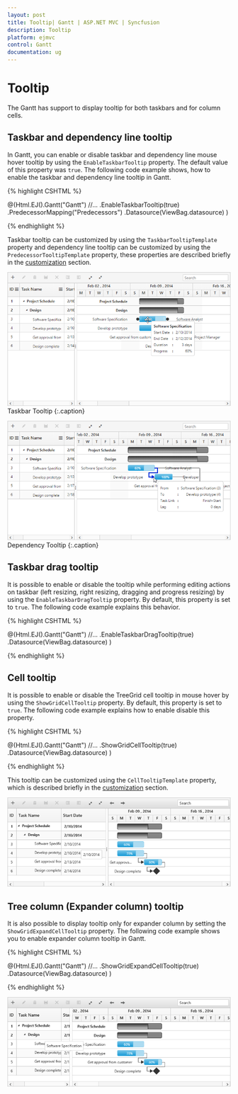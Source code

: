```yaml
---
layout: post
title: Tooltip| Gantt | ASP.NET MVC | Syncfusion
description: Tooltip
platform: ejmvc
control: Gantt
documentation: ug
---
```


# Tooltip

The Gantt has support to display tooltip for both taskbars and for column cells.

## Taskbar and dependency line tooltip

In Gantt, you can enable or disable taskbar and dependency line mouse hover tooltip by using the `EnableTaskbarTooltip` property. The default value of this property was `true`. The following code example shows, how to enable the taskbar and dependency line tooltip in Gantt.

{% highlight CSHTML %}

@(Html.EJ().Gantt("Gantt")
    //...
    .EnableTaskbarTooltip(true)
    .PredecessorMapping("Predecessors")
    .Datasource(ViewBag.datasource)
)

{% endhighlight %}

Taskbar tooltip can be customized by using the `TaskbarTooltipTemplate` property and  dependency line tooltip can be customized by using the `PredecessorTooltipTemplate` property, these properties are described briefly in the [customization](/aspnetmvc/gantt/customizations) section.

![](Tooltip_images/Tooltip_img3.png)
Taskbar Tooltip
{:.caption}

![](Tooltip_images/Tooltip_img4.png)
Dependency Tooltip
{:.caption}

## Taskbar drag tooltip

It is possible to enable or disable the tooltip while performing editing actions on taskbar (left resizing, right resizing, dragging and progress resizing) by using the `EnableTaskbarDragTooltip` property. By default, this property is set to `true`. The following code example explains this behavior.

{% highlight CSHTML %}

@(Html.EJ().Gantt("Gantt")
    //...
    .EnableTaskbarDragTooltip(true)
    .Datasource(ViewBag.datasource)
)

{% endhighlight %}


## Cell tooltip

It is possible to enable or disable the TreeGrid cell tooltip in mouse hover by using the `ShowGridCellTooltip`  property. By default, this property is set to `true`. The following code example explains how to enable disable this property.

{% highlight CSHTML %}

@(Html.EJ().Gantt("Gantt")
    //...
    .ShowGridCellTooltip(true)
    .Datasource(ViewBag.datasource)
)

{% endhighlight %}


This tooltip can be customized using the `CellTooltipTemplate` property, which is described briefly in the [customization](/aspnetmvc/gantt/customizations) section.

![](Tooltip_images/Tooltip_img1.png)

## Tree column (Expander column) tooltip 

It is also possible to display tooltip only for expander column by setting the `ShowGridExpandCellTooltip` property. The following code example shows you to enable expander column tooltip in Gantt.

{% highlight CSHTML %}

@(Html.EJ().Gantt("Gantt")
    //...
    .ShowGridExpandCellTooltip(true)
    .Datasource(ViewBag.datasource)
)

{% endhighlight %}

![](Tooltip_images/Tooltip_img2.png)


